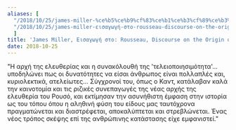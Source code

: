 ```yaml
---
aliases: [
  "/2018/10/25/james-miller-%ce%b5%ce%b9%cf%83%ce%b1%ce%b3%cf%89%ce%b3%ce%ae-%cf%83%cf%84%ce%bf-rousseau-discourse-on-the-origin-of-inequality",
  "/2018/10/25/james-miller-εισαγωγή-στο-rousseau-discourse-on-the-origin-of-inequality/"
  ]
title: 'James Miller, Εισαγωγή στο: Rousseau, Discourse on the Origin of Inequality'
date: 2018-10-25
---
```


"Η αρχή της ελευθερίας και η συνακόλουθή της 'τελειοποιησιμότητα'... υποδηλώνει πως οι δυνατότητες να είσαι άνθρωπος είναι πολλαπλές και, κυριολεκτικά, ατελείωτες... Σύγχρονοί του, όπως ο Καντ, κατάλαβαν καλά την καινοτομία και τις ριζικές συνεπαγωγές της νέας αρχής της ελευθερία του Ρουσό, και εκτίμησαν την ασυνήθιστη έμφαση στην ιστορία ως του τόπου όπου η αληθινή φύση του είδους μας ταυτόχρονα πραγματώνεται και διαστρέφεται, αποκαλύπτεται και στρεβλώνεται. Ένας νέος τρόπος σκέψης επί της ανθρώπινης κατάστασης είχε εμφανιστεί."
